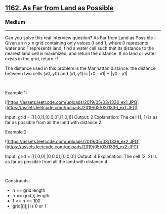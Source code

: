 <h2><a href="https://leetcode.com/problems/as-far-from-land-as-possible/">1162. As Far from Land as Possible</a></h2><h3>Medium</h3><hr>Can you solve this real interview question? As Far from Land as Possible - Given an n x n grid containing only values 0 and 1, where 0 represents water and 1 represents land, find a water cell such that its distance to the nearest land cell is maximized, and return the distance. If no land or water exists in the grid, return -1.

The distance used in this problem is the Manhattan distance: the distance between two cells (x0, y0) and (x1, y1) is |x0 - x1| + |y0 - y1|.

 

Example 1:

![https://assets.leetcode.com/uploads/2019/05/03/1336_ex1.JPG](https://assets.leetcode.com/uploads/2019/05/03/1336_ex1.JPG)


Input: grid = [[1,0,1],[0,0,0],[1,0,1]]
Output: 2
Explanation: The cell (1, 1) is as far as possible from all the land with distance 2.


Example 2:

![https://assets.leetcode.com/uploads/2019/05/03/1336_ex2.JPG](https://assets.leetcode.com/uploads/2019/05/03/1336_ex2.JPG)


Input: grid = [[1,0,0],[0,0,0],[0,0,0]]
Output: 4
Explanation: The cell (2, 2) is as far as possible from all the land with distance 4.


 

Constraints:

 * n == grid.length
 * n == grid[i].length
 * 1 <= n <= 100
 * grid[i][j] is 0 or 1
